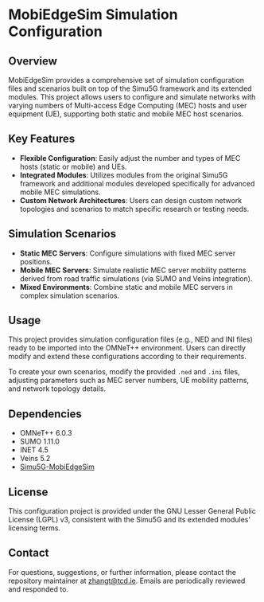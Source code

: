 # MobiEdgeSim Simulation Configuration

## Overview

MobiEdgeSim provides a comprehensive set of simulation configuration files and scenarios built on top of the Simu5G framework and its extended modules. This project allows users to configure and simulate networks with varying numbers of Multi-access Edge Computing (MEC) hosts and user equipment (UE), supporting both static and mobile MEC host scenarios.

## Key Features

- **Flexible Configuration**: Easily adjust the number and types of MEC hosts (static or mobile) and UEs.
- **Integrated Modules**: Utilizes modules from the original Simu5G framework and additional modules developed specifically for advanced mobile MEC simulations.
- **Custom Network Architectures**: Users can design custom network topologies and scenarios to match specific research or testing needs.

## Simulation Scenarios

- **Static MEC Servers**: Configure simulations with fixed MEC server positions.
- **Mobile MEC Servers**: Simulate realistic MEC server mobility patterns derived from road traffic simulations (via SUMO and Veins integration).
- **Mixed Environments**: Combine static and mobile MEC servers in complex simulation scenarios.

## Usage

This project provides simulation configuration files (e.g., NED and INI files) ready to be imported into the OMNeT++ environment. Users can directly modify and extend these configurations according to their requirements.

To create your own scenarios, modify the provided `.ned` and `.ini` files, adjusting parameters such as MEC server numbers, UE mobility patterns, and network topology details.

## Dependencies

- OMNeT++ 6.0.3
- SUMO 1.11.0
- INET 4.5
- Veins 5.2
- [Simu5G-MobiEdgeSim](https://github.com/MobiEdgeSim/Simu5G-MobiEdgeSim)

## License

This configuration project is provided under the GNU Lesser General Public License (LGPL) v3, consistent with the Simu5G and its extended modules' licensing terms.

## Contact

For questions, suggestions, or further information, please contact the repository maintainer at [zhangt@tcd.ie](mailto:zhangt@tcd.ie). Emails are periodically reviewed and responded to.